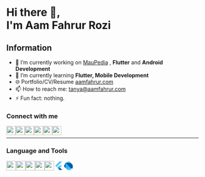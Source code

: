# Hi there 👋,  <br> I'm Aam Fahrur Rozi

## Information

- 🔭 I’m currently working on [MauPedia](https://maupedia.com) , **Flutter** and **Android Development**
- 🌱 I’m currently learning **Flutter, Mobile Development**
- 🌐 Portfolio/CV/Resume [aamfahrur.com](https://aamfahrur.com)
- 📫 How to reach me: tanya@aamfahrur.com 
- ⚡ Fun fact: nothing.

### Connect with me

[<img height="24" width="24" align= "left" src="https://cdn-icons-png.flaticon.com/512/174/174857.png"/>][linkedln]
[<img height="24" width="24" align= "left" src="https://raw.githubusercontent.com/rahuldkjain/github-profile-readme-generator/master/src/images/icons/Social/medium.svg"/>][medium]
[<img height="24" width="24" align= "left" src="https://raw.githubusercontent.com/rahuldkjain/github-profile-readme-generator/master/src/images/icons/Social/twitter.svg"/>][twitter]
[<img height="24" width="24" align= "left" src="https://raw.githubusercontent.com/rahuldkjain/github-profile-readme-generator/master/src/images/icons/Social/facebook.svg"/>][facebook]
[<img height="24" width="24" align= "left" src="https://raw.githubusercontent.com/rahuldkjain/github-profile-readme-generator/master/src/images/icons/Social/instagram.svg"/>][instagram]
[<img height="24" width="24" align= "left" src="https://upload.wikimedia.org/wikipedia/commons/thumb/4/4e/Mail_%28iOS%29.svg/1200px-Mail_%28iOS%29.svg.png"/>](mailto:aamfahrur@gmail.com)

<br/>
<hr>

### Language and Tools

[<img align="left" src="https://cdn-icons-png.flaticon.com/512/174/174836.png" width="25" height="25" />][android]
[<img align="left" src="https://upload.wikimedia.org/wikipedia/commons/thumb/7/74/Kotlin_Icon.png/600px-Kotlin_Icon.png" width="25" height="25" />][kotlin]
[<img align="left" src="https://git-scm.com/images/logos/logomark-orange@2x.png" width="25" height="25" />][git]
[<img align="left" src="https://upload.wikimedia.org/wikipedia/commons/thumb/e/e3/Android_Studio_Icon_%282014-2019%29.svg/1200px-Android_Studio_Icon_%282014-2019%29.svg.png" width="25" height="25" />][androidStudio]
[<img align="left" src="https://upload.wikimedia.org/wikipedia/commons/thumb/9/9c/IntelliJ_IDEA_Icon.svg/2048px-IntelliJ_IDEA_Icon.svg.png" width="25" height="25" />][intellij]
[<img align="left" src="https://raw.githubusercontent.com/github/explore/80688e429a7d4ef2fca1e82350fe8e3517d3494d/topics/flutter/flutter.png" width="25" height="25" />][flutter]
[<img align="left" src="https://raw.githubusercontent.com/github/explore/80688e429a7d4ef2fca1e82350fe8e3517d3494d/topics/dart/dart.png" width="25" height="25" />][dart]

[linkedln]:https://linkedin.com/in/aamfahrur
[twitter]:https://twitter.com/aamfahrur
[facebook]:https://facebook.com/aamfahrur
[instagram]:https://instagram.com/aamfahrur
[medium]:https://medium.com/@aamfahrur
[android]:https://developer.android.com/
[kotlin]:https://kotlinlang.org/
[git]:https://git-scm.com/
[androidStudio]:https://developer.android.com/studio
[intellij]:https://www.jetbrains.com/idea/
[flutter]:https://flutter.dev/
[dart]:https://dart.dev/
